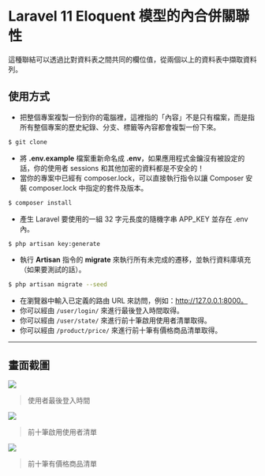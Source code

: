 # Laravel 11 Eloquent 模型的內合併關聯性

這種聯結可以透過比對資料表之間共同的欄位值，從兩個以上的資料表中擷取資料列。

## 使用方式
- 把整個專案複製一份到你的電腦裡，這裡指的「內容」不是只有檔案，而是指所有整個專案的歷史紀錄、分支、標籤等內容都會複製一份下來。
```sh
$ git clone
```
- 將 __.env.example__ 檔案重新命名成 __.env__，如果應用程式金鑰沒有被設定的話，你的使用者 sessions 和其他加密的資料都是不安全的！
- 當你的專案中已經有 composer.lock，可以直接執行指令以讓 Composer 安裝 composer.lock 中指定的套件及版本。
```sh
$ composer install
```
- 產生 Laravel 要使用的一組 32 字元長度的隨機字串 APP_KEY 並存在 .env 內。
```sh
$ php artisan key:generate
```
- 執行 __Artisan__ 指令的 __migrate__ 來執行所有未完成的遷移，並執行資料庫填充（如果要測試的話）。
```sh
$ php artisan migrate --seed
```
- 在瀏覽器中輸入已定義的路由 URL 來訪問，例如：http://127.0.0.1:8000。
- 你可以經由 `/user/login/` 來進行最後登入時間取得。
- 你可以經由 `/user/state/` 來進行前十筆啟用使用者清單取得。
- 你可以經由 `/product/price/` 來進行前十筆有價格商品清單取得。

----

## 畫面截圖
![](https://i.imgur.com/Ex9bVRA.png)
> 使用者最後登入時間

![](https://i.imgur.com/eKETzBo.png)
> 前十筆啟用使用者清單

![](https://i.imgur.com/vvXUAIQ.png)
> 前十筆有價格商品清單
